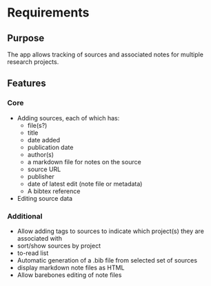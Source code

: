 # Requirements

## Purpose
The app allows tracking of sources and associated notes for multiple research projects.

## Features
### Core
* Adding sources, each of which has:
    * file(s?)
    * title
    * date added
    * publication date
    * author(s)
    * a markdown file for notes on the source
    * source URL
    * publisher
    * date of latest edit (note file or metadata)
    * A bibtex reference
* Editing source data

### Additional
* Allow adding tags to sources to indicate which project(s) they are associated with
* sort/show sources by project
* to-read list
* Automatic generation of a .bib file from selected set of sources
* display markdown note files as HTML
* Allow barebones editing of note files